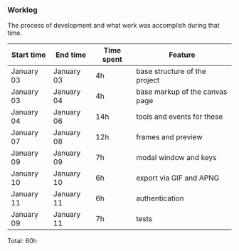 ### Worklog

The process of development and what work was accomplish during that time.

| Start time | End time   | Time spent | Feature                        |
| ---------- | ---------- | ---------- | ------------------------------ |
| January 03 | January 03 | 4h         | base structure of the project  |
| January 03 | January 04 | 4h         | base markup of the canvas page |
| January 04 | January 06 | 14h        | tools and events for these     |
| January 07 | January 08 | 12h        | frames and preview             |
| January 09 | January 09 | 7h         | modal window and keys          |
| January 10 | January 10 | 6h         | export via GIF and APNG        |
| January 11 | January 11 | 6h         | authentication                 |
| January 09 | January 11 | 7h         | tests                          |

Total: 60h
